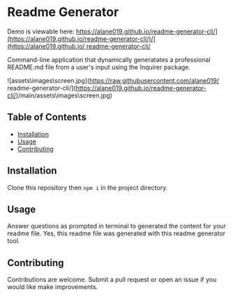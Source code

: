 # Readme Generator

Demo is viewable here: [https://alane019.github.io/readme-generator-cli/](https://alane019.github.io/readme-generator-cli/)/](https://alane019.github.io/  readme-generator-cli/](https://alane019.github.io/readme-generator-cli/)

Command-line application that dynamically generatates a professional README.md file from a user's input using the Inquirer package.

![assets\images\screen.jpg](https://raw.githubusercontent.com/alane019/  readme-generator-cli/](https://alane019.github.io/readme-generator-cli/)/main/assets\images\screen.jpg)

## Table of Contents

* [Installation](#Installation)
* [Usage](#Usage)
* [Contributing](#Contributing)

## Installation

Clone this repository then `npm i` in the project directory.

## Usage

Answer questions as prompted in terminal to generated the content for your readme file. Yes, this readme file was generated with this readme generator tool.

## Contributing

Contributions are welcome. Submit a pull request or open an issue if you would like make improvements.

